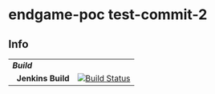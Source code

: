 # endgame-poc test-commit-2

## Info
| | |
| --- | --- |
| ***Build*** | &nbsp; |
| &nbsp;&nbsp;**Jenkins Build** | [![Build Status](https://jenkins.mvs.easlab.co.uk/buildStatus/icon?job=endgame%2Fmaster)](https://jenkins.mvs.easlab.co.uk/job/endgame/job/master/) |

